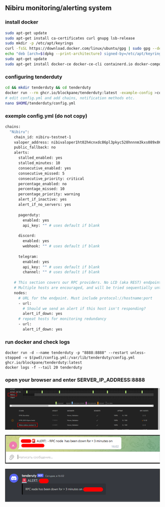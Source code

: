 ## Nibiru monitoring/alerting system

### install docker
```bash
sudo apt-get update
sudo apt-get install ca-certificates curl gnupg lsb-release
sudo mkdir -p /etc/apt/keyrings
curl -fsSL https://download.docker.com/linux/ubuntu/gpg | sudo gpg --dearmor -o /etc/apt/keyrings/docker.gpg
echo "deb [arch=$(dpkg --print-architecture) signed-by=/etc/apt/keyrings/docker.gpg] https://download.docker.com/linux/ubuntu $(lsb_release -cs) stable" | sudo tee /etc/apt/sources.list.d/docker.list > /dev/null
sudo apt-get update
sudo apt-get install docker-ce docker-ce-cli containerd.io docker-compose-plugin
```
### configuring tenderduty
```bash
cd && mkdir tenderduty && cd tenderduty
docker run --rm ghcr.io/blockpane/tenderduty:latest -example-config >config.yml
# edit config.yml and add chains, notification methods etc.
nano $HOME/tenderduty/config.yml
```
### exemple config.yml (do not copy)
```bash
chains:
  "Nibiru":                                                                      # name
    chain_id: nibiru-testnet-1                                                   # chain id
    valoper_address: nibivaloper1ht02h4cnxdc86pl3pkyc528hnnnm3kxs089x86          # valoper_address
    public_fallback: no
    alerts:
      stalled_enabled: yes
      stalled_minutes: 10
      consecutive_enabled: yes
      consecutive_missed: 5
      consecutive_priority: critical
      percentage_enabled: no
      percentage_missed: 10
      percentage_priority: warning
      alert_if_inactive: yes
      alert_if_no_servers: yes

      pagerduty:
        enabled: yes
        api_key: "" # uses default if blank

      discord:
        enabled: yes
        webhook: "" # uses default if blank

      telegram:
        enabled: yes
        api_key: "" # uses default if blank
        channel: "" # uses default if blank

    # This section covers our RPC providers. No LCD (aka REST) endpoints are used, only TM's RPC endpoints
    # Multiple hosts are encouraged, and will be tried sequentially until a working endpoint is discovered.
    nodes:
      # URL for the endpoint. Must include protocol://hostname:port
      - url:                                                                     # URL for the endpoint
        # Should we send an alert if this host isn't responding?
        alert_if_down: yes
      # repeat hosts for monitoring redundancy
      - url: 
        alert_if_down: yes
```
### run docker and check logs
```
docker run -d --name tenderduty -p "8888:8888" --restart unless-stopped -v $(pwd)/config.yml:/var/lib/tenderduty/config.yml ghcr.io/blockpane/tenderduty:latest
docker logs -f --tail 20 tenderduty
```
### open your browser and enter SERVER_IP_ADDRESS:8888

![](https://github.com/88Mikhail88/My_Images/blob/main/Nibiru/Screenshot_15.png)

![](https://github.com/88Mikhail88/My_Images/blob/main/Nibiru/Screenshot_1.png)

![](https://github.com/88Mikhail88/My_Images/blob/main/Nibiru/Screenshot_2.png)
